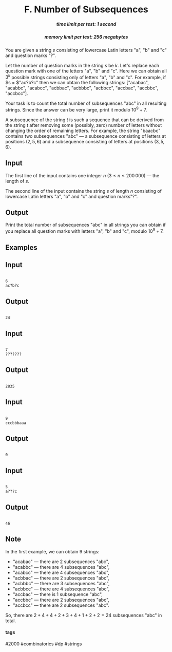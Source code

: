<h1 style='text-align: center;'> F. Number of Subsequences</h1>

<h5 style='text-align: center;'>time limit per test: 1 second</h5>
<h5 style='text-align: center;'>memory limit per test: 256 megabytes</h5>

You are given a string $s$ consisting of lowercase Latin letters "a", "b" and "c" and question marks "?".

Let the number of question marks in the string $s$ be $k$. Let's replace each question mark with one of the letters "a", "b" and "c". Here we can obtain all $3^{k}$ possible strings consisting only of letters "a", "b" and "c". For example, if $s = $"ac?b?c" then we can obtain the following strings: $[$"acabac", "acabbc", "acabcc", "acbbac", "acbbbc", "acbbcc", "accbac", "accbbc", "accbcc"$]$.

Your task is to count the total number of subsequences "abc" in all resulting strings. Since the answer can be very large, print it modulo $10^{9} + 7$.

A subsequence of the string $t$ is such a sequence that can be derived from the string $t$ after removing some (possibly, zero) number of letters without changing the order of remaining letters. For example, the string "baacbc" contains two subsequences "abc" — a subsequence consisting of letters at positions $(2, 5, 6)$ and a subsequence consisting of letters at positions $(3, 5, 6)$.

## Input

The first line of the input contains one integer $n$ $(3 \le n \le 200\,000)$ — the length of $s$.

The second line of the input contains the string $s$ of length $n$ consisting of lowercase Latin letters "a", "b" and "c" and question marks"?".

## Output

Print the total number of subsequences "abc" in all strings you can obtain if you replace all question marks with letters "a", "b" and "c", modulo $10^{9} + 7$.

## Examples

## Input


```

6
ac?b?c

```
## Output


```

24

```
## Input


```

7
???????

```
## Output


```

2835

```
## Input


```

9
cccbbbaaa

```
## Output


```

0

```
## Input


```

5
a???c

```
## Output


```

46

```
## Note

In the first example, we can obtain $9$ strings:

* "acabac" — there are $2$ subsequences "abc",
* "acabbc" — there are $4$ subsequences "abc",
* "acabcc" — there are $4$ subsequences "abc",
* "acbbac" — there are $2$ subsequences "abc",
* "acbbbc" — there are $3$ subsequences "abc",
* "acbbcc" — there are $4$ subsequences "abc",
* "accbac" — there is $1$ subsequence "abc",
* "accbbc" — there are $2$ subsequences "abc",
* "accbcc" — there are $2$ subsequences "abc".

So, there are $2 + 4 + 4 + 2 + 3 + 4 + 1 + 2 + 2 = 24$ subsequences "abc" in total.



#### tags 

#2000 #combinatorics #dp #strings 